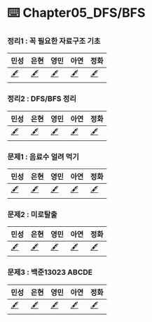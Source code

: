 # ⌨️ Chapter05_DFS/BFS

### 정리1 : 꼭 필요한 자료구조 기초
| 민성 | 은현 | 영민 | 아연 | 정화 |
|---|---|---|---|---|
|[🖋️]()|[🖋️]()|[🖋️](ym_DFS_BFS.py)|[🖋️](ay_dfs_bfs.py)|[🖋️]()|
### 정리2 : DFS/BFS 정리
| 민성 | 은현 | 영민 | 아연 | 정화 |
|---|---|---|---|---|
|[🖋️]()|[🖋️]()|[🖋️]()|[🖋️]()|[🖋️]()|
### 문제1 : 음료수 얼려 먹기
| 민성 | 은현 | 영민 | 아연 | 정화 |
|---|---|---|---|---|
|[🖋️]()|[🖋️](eh_DFSBFS_p1.py)|[🖋️]()|[🖋️](ay_dfs_bfs.py)|[🖋️](jh_dfs_bfs_p1.py)|
### 문제2 : 미로탈출
| 민성 | 은현 | 영민 | 아연 | 정화 |
|---|---|---|---|---|
|[🖋️]()|[🖋️](eh_DFSBFS_p2.py)|[🖋️]()|[🖋️](ay_dfs_bfs.py)|[🖋️](jh_dfs_bfs_p2.py)|
### 문제3 : 백준13023 ABCDE
| 민성 | 은현 | 영민 | 아연 | 정화 |
|---|---|---|---|---|
|[🖋️](ms_dfs_bfs_p3.py)|[🖋️](eh_DFSBFS_p3.py)|[🖋️]()|[🖋️](ay_dfs_bfs.py)|[🖋️]()|